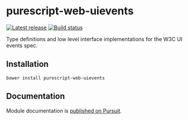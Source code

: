 # purescript-web-uievents

[![Latest release](http://img.shields.io/github/release/purescript-web/purescript-web-uievents.svg)](https://github.com/purescript-web/purescript-web-uievents/releases)
[![Build status](https://travis-ci.org/purescript-web/purescript-web-uievents.svg?branch=master)](https://travis-ci.org/purescript-web/purescript-web-uievents)

Type definitions and low level interface implementations for the W3C UI events spec.

## Installation

```
bower install purescript-web-uievents
```

## Documentation

Module documentation is [published on Pursuit](http://pursuit.purescript.org/packages/purescript-web-uievents).
